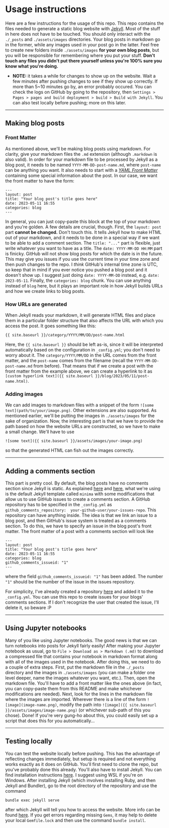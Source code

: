 # Usage instructions

Here are a few instructions for the usage of this repo. This repo contains the files needed to generate a static blog website with [Jekyll](https://jekyllrb.com/). Most of the stuff in here does not have to be touched. You should only interact with the `./_posts` and `./assets/images` directories. Your blog posts in markdown go in the former, while any images used in your post go in the latter. Feel free to create new folders inside `./assets/images` **for your own blog posts**, but you will be responsible for remembering where you put your stuff. **Don't touch any files you didn't put there yourself unless you're 100% sure you know what you're doing.**

* **NOTE:** it takes a while for changes to show up on the website. Wait a few minutes after pushing changes to see if they show up correctly. If more than 5~10 minutes go by, an error probably occured. You can check the logs on GitHub by going to the repository, then `Settings > Pages > pages and build deployment > build > Build with Jekyll`. You can also test locally before pushing; more on this later.

---

## Making blog posts
### Front Matter
As mentioned above, we'll be making blog posts using markdown. For clarity, give your markdown files the `.md` extension (although `.markdown` is also valid). In order for your markdown file to be processed by Jekyll as a blog post, it needs to be named `YYYY-MM-DD-post-name.md`, where `post-name` can be anything you want. It also needs to start with a [*YAML Front Matter*](https://jekyllrb.com/docs/front-matter/) containing some special information about the post. In our case, we want the front matter to have the form:
```
---
layout: post
title: "Your blog post's title goes here"
date: 2023-05-11 16:55
categories: blog
---
```

In general, you can just copy-paste this block at the top of your markdown and you're golden. A few details are crucial, though. First, the `layout: post` part **cannot be changed.** Don't touch this. It tells Jekyll how to make HTML out of your markdown, and it needs to be done in a special way if we want to be able to add a comment section. The `title: "..."` part is flexible, just write whatever you want to have as a title. The `date: YYYY-MM-DD HH:MM` part is finicky. GitHub will not show blog posts for which the date is in the future. This may give you issues if you use the current time in your time zone and then push changes to the repo. I *think* GitHub's internal time zone is UTC, so keep that in mind if you ever notice you pushed a blog post and it doesn't show up. I suggest just doing `date: YYYY-MM-DD` instead, e.g. `date: 2023-05-11`. Finally, the `categories: blog` chunk. You can use anything instead of `blog` here, but it plays an important role in how Jekyll builds URLs and how we create links to blog posts.

### How URLs are generated
 When Jekyll reads your markdown, it will generate HTML files and place them in a particular folder structure that also affects the URL with which you access the post. It goes something like this:
```
{{ site.baseurl }}/category/YYYY/MM/DD/post-name.html
```
Here, the `{{ site.baseurl }}` should be left as-is, since it will be interpreted automatically based on the configuration in `_config.yml`; you don't need to worry about it. The `category/YYYY/MM/DD` in the URL comes from the front matter, and the `post-name` comes from the filename (recall the `YYYY-MM-DD-post-name.md` from before). That means that if we create a post with the front matter from the example above, we can create a hyperlink to it as ```[custom hyperlink text]({{ site.baseurl }}/blog/2023/05/11/post-name.html)```.

### Adding images
We can add images to markdown files with a snippet of the form `![some text](path/to/your/image.png)`. Other extensions are also supported. As mentioned earlier, we'll be putting the images in `./assets/images` for the sake of organization. Now, the interesting part is that we have to provide the path based on how the website URLs are constructed, so we have to make a small change. We'll have to use
```
![some text]({{ site.baseurl }}/assets/images/your-image.png)
```
so that the generated HTML can fish out the images correctly.

---
## Adding a comments section
This part is pretty cool. By default, the blog posts have no comments section since Jekyll is static. As explained [here](https://dc25.github.io/myBlog/2017/06/24/using-github-comments-in-a-jekyll-blog.html) and [here](https://github.com/dc25/minimaWithGithubComments), what we're using is the default Jekyll template called `minima` with some modifications that allow us to use GitHub issues to create a comments section. A GitHub repository has to be specified in the `_config.yml` as `github_comments_repository:  your-github-user/your-issues-repo`. This repository can have anything inside. The idea is that we link an issue to a blog post, and then GitHub's issue system is treated as a comments section. To do this, we have to specify an issue in the blog post's front matter. The front matter of a post with a comments section will look like
```
---
layout: post
title: "Your blog post's title goes here"
date: 2023-05-11 16:55
categories: blog
github_comments_issueid: "1"
---
```
where the field `github_comments_issueid: "1"` has been added. The number `"1"` should be the number of the issue in the issues repository. 

For simplicity, I've already created a repository [here](https://github.com/3ddP/sigmasense-comments) and added it to the `_config.yml`. You can use this repo to create issues for your blogs' comments sections. If I don't recognize the user that created the issue, I'll delete it, so beware :P

---
## Using Jupyter notebooks
Many of you like using Jupyter notebooks. The good news is that we can turn notebooks into posts for Jekyll fairly easily! After making your Jupyter notebook as usual, go to `File > Download as > Markdown (.md)` to download a compressed file that contains your notebook in markdown format along with all of the images used in the notebook. After doing this, we need to do a couple of extra steps. First, put the markdown file in the `./_posts` directory and the images in `./assets/images` (you can make a folder one level deeper, name the images whatever you want, etc.). Then, open the markdown file. You'll have to add a front matter like the ones above (in fact, you can copy-paste them from this README and make whichever modifications are needed). Next, look for the lines in the markdown file where the images are imported. Wherever there is a line of the form `![image](image-name.png)`, modify the path into `![image]({{ site.baseurl }}/assets/images/image-name.png)` (or whichever sub-path of this you chose). Done! If you're very gung-ho about this, you could easily set up a script that does this for you automatically... 

---
## Testing locally
You can test the website locally before pushing. This has the advantage of reflecting changes immediately, but setup is required and not everything works exactly as it does on GitHub. You'll first need to clone the repo, but you've probably done this already. You'll also have to install Jekyll. You can find installation instructions [here](https://jekyllrb.com/docs/installation/). I suggest using WSL if you're on Windows. After installing Jekyll (which involves installing Ruby, and then Jekyll and Bundler), go to the root directory of the repository and use the command
```
bundle exec jekyll serve
```
after which Jekyll will tell you how to access the website. More info can be found [here](https://jekyllrb.com/tutorials/using-jekyll-with-bundler/). If you get errors regarding missing `Gems`, it may help to delete your local `Gemfile.lock` and then use the command `bundle install`.